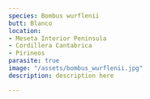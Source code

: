 ```yaml
---
species: Bombus wurflenii
butt: Blanco
location:
- Meseta Interior Peninsula
- Cordillera Cantabrica
- Pirineos
parasite: true
image: "/assets/bombus_wurflenii.jpg"
description: description here

---
```

